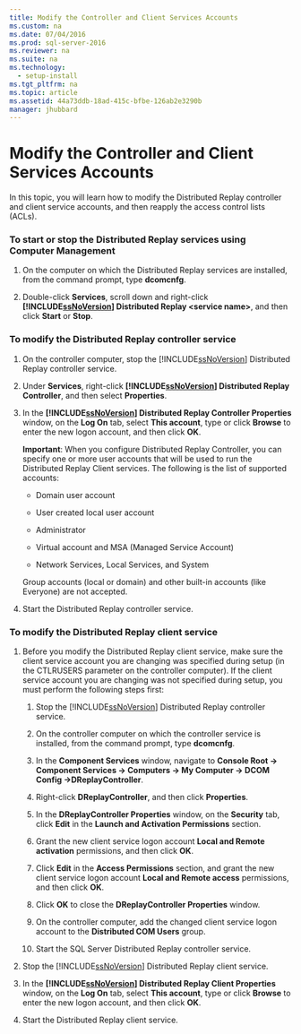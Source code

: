 ```yaml
---
title: Modify the Controller and Client Services Accounts
ms.custom: na
ms.date: 07/04/2016
ms.prod: sql-server-2016
ms.reviewer: na
ms.suite: na
ms.technology: 
  - setup-install
ms.tgt_pltfrm: na
ms.topic: article
ms.assetid: 44a73ddb-18ad-415c-bfbe-126ab2e3290b
manager: jhubbard
---
```

# Modify the Controller and Client Services Accounts
In this topic, you will learn how to modify the Distributed Replay controller and client service accounts, and then reapply the access control lists (ACLs).  
  
### To start or stop the Distributed Replay services using Computer Management  
  
1.  On the computer on which the Distributed Replay services are installed, from the command prompt, type **dcomcnfg**.  
  
2.  Double-click **Services**, scroll down and right-click **[!INCLUDE[ssNoVersion](../../Topics/TopicNameContainA/includes/ssNoVersion_md.md)] Distributed Replay <service name\>**, and then click **Start** or **Stop**.  
  
### To modify the Distributed Replay controller service  
  
1.  On the controller computer, stop the [!INCLUDE[ssNoVersion](../../Topics/TopicNameContainA/includes/ssNoVersion_md.md)] Distributed Replay controller service.  
  
2.  Under **Services**, right-click **[!INCLUDE[ssNoVersion](../../Topics/TopicNameContainA/includes/ssNoVersion_md.md)] Distributed Replay Controller**, and then select **Properties**.  
  
3.  In the **[!INCLUDE[ssNoVersion](../../Topics/TopicNameContainA/includes/ssNoVersion_md.md)] Distributed Replay Controller Properties** window, on the **Log On** tab, select **This account**, type or click **Browse** to enter the new logon account, and then click **OK**.  
  
     **Important**: When you configure Distributed Replay Controller, you can specify one or more user accounts that will be used to run the Distributed Replay Client services. The following is the list of supported accounts:  
  
    -   Domain user account  
  
    -   User created local user account  
  
    -   Administrator  
  
    -   Virtual account and MSA (Managed Service Account)  
  
    -   Network Services, Local Services, and System  
  
     Group accounts (local or domain) and other built-in accounts (like Everyone) are not accepted.  
  
4.  Start the Distributed Replay controller service.  
  
### To modify the Distributed Replay client service  
  
1.  Before you modify the Distributed Replay client service, make sure the client service account you are changing was specified during setup (in the CTLRUSERS parameter on the controller computer). If the client service account you are changing was not specified during setup, you must perform the following steps first:  
  
    1.  Stop the [!INCLUDE[ssNoVersion](../../Topics/TopicNameContainA/includes/ssNoVersion_md.md)] Distributed Replay controller service.  
  
    2.  On the controller computer on which the controller service is installed, from the command prompt, type **dcomcnfg**.  
  
    3.  In the **Component Services** window, navigate to **Console Root -> Component Services -> Computers -> My Computer -> DCOM Config ->DReplayController**.  
  
    4.  Right-click **DReplayController**, and then click **Properties**.  
  
    5.  In the **DReplayController Properties** window, on the **Security** tab, click **Edit** in the **Launch and Activation Permissions** section.  
  
    6.  Grant the new client service logon account **Local and Remote activation** permissions, and then click **OK**.  
  
    7.  Click **Edit** in the **Access Permissions** section, and grant the new client service logon account **Local and Remote access** permissions, and then click **OK**.  
  
    8.  Click **OK** to close the **DReplayController Properties** window.  
  
    9. On the controller computer, add the changed client service logon account to the **Distributed COM Users** group.  
  
    10. Start the SQL Server Distributed Replay controller service.  
  
2.  Stop the [!INCLUDE[ssNoVersion](../../Topics/TopicNameContainA/includes/ssNoVersion_md.md)] Distributed Replay client service.  
  
3.  In the **[!INCLUDE[ssNoVersion](../../Topics/TopicNameContainA/includes/ssNoVersion_md.md)] Distributed Replay Client Properties** window, on the **Log On** tab, select **This account**, type or click **Browse** to enter the new logon account, and then click **OK**.  
  
4.  Start the Distributed Replay client service.